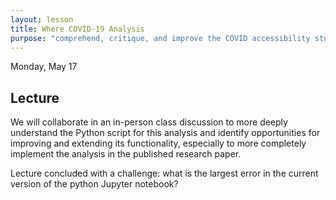 ```yaml
---
layout: lesson
title: Where COVID-19 Analysis
purpose: "comprehend, critique, and improve the COVID accessibility study repository"
---
```


Monday, May 17

## Lecture

We will collaborate in an in-person class discussion to more deeply understand the Python script for this analysis and identify opportunities for improving and extending its functionality, especially to more completely implement the analysis in the published research paper.

Lecture concluded with a challenge: what is the largest error in the current version of the python Jupyter notebook?